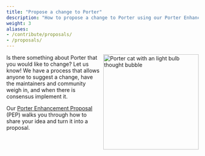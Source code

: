 ```yaml
---
title: "Propose a change to Porter"
description: "How to propose a change to Porter using our Porter Enhancement Proposal (PEP) process"
weight: 3
aliases:
- /contribute/proposals/
- /proposals/
---
```


<img src="/images/porter-idea.png" align="right"
    alt="Porter cat with an light bulb thought bubble" width="250px" />

Is there something about Porter that you would like to change? Let us know! We
have a process that allows anyone to suggest a change, have the maintainers and
community weigh in, and when there is consensus implement it.

Our [Porter Enhancement Proposal][pep] (PEP) walks you through how to share
your idea and turn it into a proposal.

[pep]: https://github.com/getporter/proposals/blob/main/CONTRIBUTING.md
